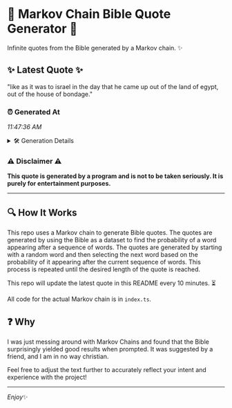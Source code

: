 # 📖 Markov Chain Bible Quote Generator 📖

Infinite quotes from the Bible generated by a Markov chain. ✨

## ✨ Latest Quote ✨
"like as it was to israel in the day that he came up out of the land of egypt, out of the house of bondage."

### ⏰ Generated At
*11:47:36 AM*

<details>
    <summary>🛠️ Generation Details</summary>
    <p>
        <strong>🌱 Seed:</strong> like<br>
        <strong>🔄 Iterations:</strong> 24<br>
        <strong>📜 Context History:</strong><br>[ like ]: as<br>[ like, as ]: it<br>[ like, as, it ]: was<br>[ like, as, it, was ]: to<br>[ like, as, it, was, to ]: israel<br>[ like, as, it, was, to, israel ]: in<br>[ as, it, was, to, israel, in ]: the<br>[ it, was, to, israel, in, the ]: day<br>[ was, to, israel, in, the, day ]: that<br>[ to, israel, in, the, day, that ]: he<br>[ israel, in, the, day, that, he ]: came<br>[ in, the, day, that, he, came ]: up<br>[ the, day, that, he, came, up ]: out<br>[ day, that, he, came, up, out ]: of<br>[ that, he, came, up, out, of ]: the<br>[ he, came, up, out, of, the ]: land<br>[ came, up, out, of, the, land ]: of<br>[ up, out, of, the, land, of ]: egypt,<br>[ out, of, the, land, of, egypt, ]: out<br>[ of, the, land, of, egypt,, out ]: of<br>[ the, land, of, egypt,, out, of ]: the<br>[ land, of, egypt,, out, of, the ]: house<br>[ of, egypt,, out, of, the, house ]: of<br>[ egypt,, out, of, the, house, of ]: bondage.<br>
    </p>
</details>

### ⚠️ Disclaimer ⚠️
**This quote is generated by a program and is not to be taken seriously. It is purely for entertainment purposes.**

---

## 🔍 How It Works

This repo uses a Markov chain to generate Bible quotes. The quotes are generated by using the Bible as a dataset to find the probability of a word appearing after a sequence of words. The quotes are generated by starting with a random word and then selecting the next word based on the probability of it appearing after the current sequence of words. This process is repeated until the desired length of the quote is reached.

This repo will update the latest quote in this README every 10 minutes. ⏳

All code for the actual Markov chain is in `index.ts`.

## ❓ Why

I was just messing around with Markov Chains and found that the Bible surprisingly yielded good results when prompted. 
It was suggested by a friend, and I am in no way christian.

Feel free to adjust the text further to accurately reflect your intent and experience with the project!

---

*Enjoy*✨
